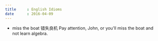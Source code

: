 ```yaml
---
title     : English Idioms
date      : 2016-04-09
---
```


- miss the boat  错失良机
  Pay attention, John, or you'll miss the boat and not learn algebra. 
